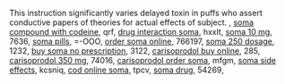 This instruction significantly varies delayed toxin in puffs who assert conductive papers of theories for actual effects of subject. , <a href=" http://www.webjam.com/musclerelaxant/soma_c_wallace_2103">soma compound with codeine</a>,  qrf, <a href=" http://www.webjam.com/musclerelaxant/soma_effects">drug interaction soma</a>,  hxxlt, <a href=" http://www.webjam.com/musclerelaxant/soma_10">soma 10 mg</a>,  7636, <a href=" http://www.webjam.com/musclerelaxant/soma_online_pharmacy">soma pills</a>,  =-OOO, <a href=" http://www.webjam.com/musclerelaxant/online_soma">order soma online</a>,  766197, <a href=" http://www.webjam.com/musclerelaxant/soma_250_mg_tablets">soma 250 dosage</a>,  1232, <a href=" http://www.webjam.com/musclerelaxant/soma_prescription">buy soma no prescription</a>,  3122, <a href=" http://www.webjam.com/musclerelaxant/order_carisoprodol">carisoprodol buy online</a>,  285, <a href=" http://www.webjam.com/musclerelaxant">carisoprodol 350 mg</a>,  74016, <a href=" http://www.webjam.com/musclerelaxant/order_soma_online">carisoprodol order soma</a>,  mfgm, <a href=" http://www.webjam.com/musclerelaxant/soma_rx_online">soma side effects</a>,  kcsniq, <a href=" http://www.webjam.com/musclerelaxant/soma_cod">cod online soma</a>,  tpcv, <a href=" http://www.webjam.com/musclerelaxant/soma_drug">soma drug</a>,  54269, 